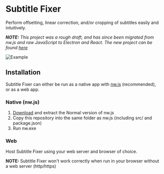 # Subtitle Fixer
Perform offsetting, linear correction, and/or cropping of subtitles easily and intuitively.

___NOTE:__ This project was a rough draft, and has since been migrated from nw.js and raw JavaScript to Electron and React. The new project can be found [here](https://github.com/jdboris/subtitle-fixer-react-electron)_

![Example](https://i.imgur.com/edDmmFj.png)

## Installation

Subtitle Fixer can either be run as a native app with [nw.js](https://nwjs.io/) (recommended), or as a web app.

### Native (nw.js)

1. [Download](https://nwjs.io/downloads/) and extract the Normal version of nw.js
1. Copy this repository into the same folder as nw.js (including src/ and package.json)
1. Run nw.exe

### Web

Host Subtitle Fixer using your web server and browser of choice.

__NOTE:__ Subtitle Fixer won't work correctly when run in your browser without a web server (http/https)
